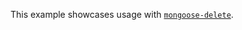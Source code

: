 This example showcases usage with [`mongoose-delete`](https://www.npmjs.com/package/mongoose-delete).
